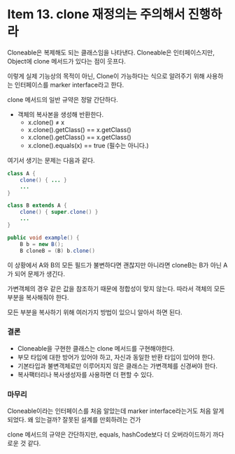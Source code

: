 # Item 13. clone 재정의는 주의해서 진행하라

Cloneable은 복제해도 되는 클래스임을 나타낸다. Cloneable은 인터페이스지만, Object에 clone 메서드가 있다는 점이 웃프다.

이렇게 실제 기능상의 목적이 아닌, Clone이 가능하다는 식으로 알려주기 위해 사용하는 인터페이스를 marker interface라고 한다.

clone 메서드의 일반 규약은 정말 간단하다.

- 객체의 복사본을 생성해 반환한다.
    - x.clone() ≠ x
    - x.clone().getClass() == x.getClass()
    - x.clone().getClass() == x.getClass()
    - x.clone().equals(x) == true (필수는 아니다.)

여기서 생기는 문제는 다음과 같다.

```java
class A {
	clone() { ... }
	...
}

class B extends A {
	clone() { super.clone() }
	...
}

public void example() {
	B b = new B();
	B cloneB = (B) b.clone()
```

이 상황에서 A와 B의 모든 필드가 불변하다면 괜찮지만 아니라면 cloneB는 B가 아닌 A가 되어 문제가 생긴다.

가변객체의 경우 같은 값을 참조하기 때문에 정합성이 맞지 않는다. 따라서 객체의 모든 부분을 복사해줘야 한다.

모든 부분을 복사하기 위해 여러가지 방법이 있으니 알아서 하면 된다.

### 결론

- Cloneable을 구현한 클래스는 clone 메서드를 구현해야한다.
- 부모 타입에 대한 방어가 있어야 하고, 자신과 동일한 반환 타입이 있어야 한다.
- 기본타입과 불변객체로만 이루어지지 않은 클래스는 가변객체를 신경써야 한다.
- 복사팩터리나 복사생성자를 사용하면 더 편할 수 있다.

### 마무리

Cloneable이라는 인터페이스를 처음 알았는데 marker interface라는거도 처음 알게 되었다. 왜 있는걸까? 잘못된 설계를 만회하려는 건가

clone 메서드의 규약은 간단하지만, equals, hashCode보다 더 오버라이드하기 까다로운 것 같다.
